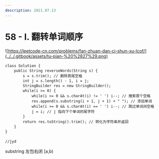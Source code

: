 ```yaml
---
description: 2021.07.13
---
```


# 58 - I. 翻转单词顺序

![https://leetcode-cn.com/problems/fan-zhuan-dan-ci-shun-xu-lcof/](../../.gitbook/assets/tu-pian-%20%2827%29.png)

```text
class Solution {
    public String reverseWords(String s) {
        s = s.trim(); // 删除首尾空格
        int j = s.length() - 1, i = j;
        StringBuilder res = new StringBuilder();
        while(i >= 0) {
            while(i >= 0 && s.charAt(i) != ' ') i--; // 搜索首个空格
            res.append(s.substring(i + 1, j + 1) + " "); // 添加单词
            while(i >= 0 && s.charAt(i) == ' ') i--; // 跳过单词间空格
            j = i; // j 指向下个单词的尾字符
        }
        return res.toString().trim(); // 转化为字符串并返回
    }
}

//jyd

```

substring 左包右闭 \[a,b\)

